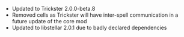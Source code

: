 - Updated to Trickster 2.0.0-beta.8
- Removed cells as Trickster will have inter-spell communication in a future update of the core mod
- Updated to libstellar 2.0.1 due to badly declared dependencies
